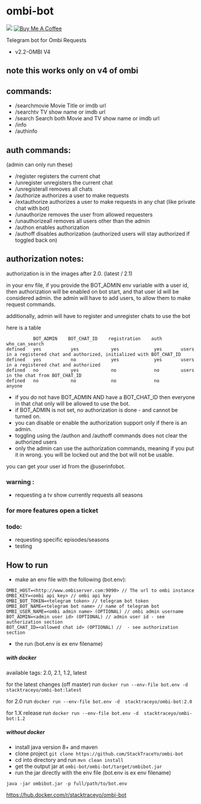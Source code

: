 
# ombi-bot
![](https://img.shields.io/docker/pulls/stacktraceyo/ombi-bot.svg) 
<a href="https://www.buymeacoffee.com/stacktraceyo" target="_blank"><img src="https://www.buymeacoffee.com/assets/img/custom_images/orange_img.png" alt="Buy Me A Coffee" ></a>

Telegram bot for Ombi Requests
- v2.2-OMBI V4

## note this works only on v4 of ombi


## commands:
* /searchmovie Movie Title or imdb url
* /searchtv TV show name or imdb url
* /search Search both Movie and TV show name or imdb url
* /info
* /authinfo

## auth commands: 
(admin can only run these)
* /register registers the current chat
* /unregister unregisters the current chat
* /unregisterall removes all chats
* /authorize <user id> authorizes a user to make requests
* /extauthorize <user id> authorizes a user to make requests in any chat (like private chat with bot)
* /unauthorize <user id> removes the user from allowed requesters
* /unauthorizeall removes all users other than the admin
* /authon enables authorization
* /authoff disables authorization (authorized users will stay authorized if toggled back on)



## authorization notes:

authorization is in the images after 2.0. (latest / 2.1)

in your env file, if you provide the BOT_ADMIN env variable with a user id,
then authorization will be enabled on bot start, and that user id will be considered admin.
the admin will have to add users, to allow them to make request commands.

additionally, admin will have to register and unregister chats to use the bot

here is a table

              BOT_ADMIN    BOT_CHAT_ID    registration    auth       who_can_search
    defined   yes           yes            yes             yes       users in a registered chat and authorized, initialized with BOT_CHAT_ID
    defined   yes           no             yes             yes       users in a registered chat and authorized
    defined   no            yes            no              no        users in the chat from BOT_CHAT_ID
    defined   no            no             no              no        anyone

- if you do not have BOT_ADMIN AND have a BOT_CHAT_ID then everyone in that chat only will be allowed to use the bot.
- if BOT_ADMIN is not set, no authorization is done - and cannot be turned on.
- you can disable or enable the authorization support only if there is an admin.
- toggling using the /authon and /authoff commands does not clear the authorized users
- only the admin can use the authorization commands, meaning if you put it in wrong. you will be locked out and the bot 
  will not be usable.

you can get your user id from the @userinfobot.


### warning :
* requesting a tv show currently requests all seasons

### for more features open a ticket

### todo:
 
* requesting specific episodes/seasons
* testing


How to run
--------------


* make an env file with the following (bot.env):
``` 	
OMBI_HOST=<http://www.ombiserver.com:9090> // The url to ombi instance
OMBI_KEY=<ombi api key> // ombi api key
OMBI_BOT_TOKEN=<telegram token> // telegram bot token
OMBI_BOT_NAME=<telegram bot name> // name of telegram bot
OMBI_USER_NAME=<ombi admin name> (OPTIONAL) // ombi admin username
BOT_ADMIN=<admin user id> (OPTIONAL) // admin user id - see authorization section
BOT_CHAT_ID=<allowed chat id> (OPTIONAL) //  - see authorization section 
```
* the run (bot.env is ex env filename)

##### with docker

available tags:  2.0, 2.1,  1.2, latest

for the latest changes (off master) run `docker run --env-file bot.env -d  stacktraceyo/ombi-bot:latest`

for 2.0 run `docker run --env-file bot.env -d  stacktraceyo/ombi-bot:2.0` 

for 1.X release run `docker run --env-file bot.env -d  stacktraceyo/ombi-bot:1.2` 


##### without docker

* install java version 8+ and maven
* clone project `git clone https://github.com/StackTraceYo/ombi-bot`
* cd into directory and run `mvn clean install`
* get the output jar at `ombi-bot/ombi-bot/target/ombibot.jar`
* run the jar directly with the env file (bot.env is ex env filename)

`java -jar ombibot.jar -p full/path/to/bot.env`
	
https://hub.docker.com/r/stacktraceyo/ombi-bot
